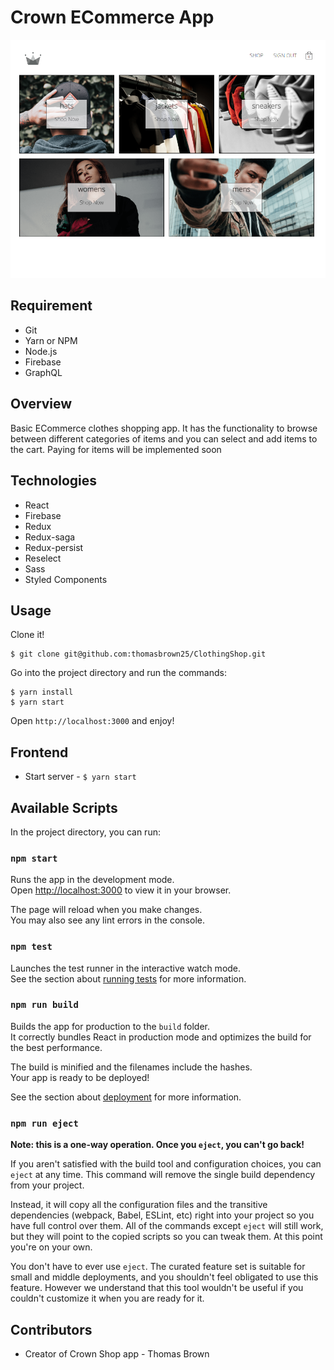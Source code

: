 # Crown ECommerce App

![Crown Shopping App Image](./src/assets/clothing-shop-homepage-img.png)

## Requirement

-   Git
-   Yarn or NPM
-   Node.js
-   Firebase
-   GraphQL

## Overview

Basic ECommerce clothes shopping app. It has the functionality to browse between different categories of items and you can select and add items to the cart. Paying for items will be implemented soon

## Technologies

-   React
-   Firebase
-   Redux
-   Redux-saga
-   Redux-persist
-   Reselect
-   Sass
-   Styled Components

## Usage

Clone it!

```
$ git clone git@github.com:thomasbrown25/ClothingShop.git
```

Go into the project directory and run the commands:

```
$ yarn install
$ yarn start
```

Open `http://localhost:3000` and enjoy!

## Frontend

-   Start server - `$ yarn start`

## Available Scripts

In the project directory, you can run:

### `npm start`

Runs the app in the development mode.\
Open [http://localhost:3000](http://localhost:3000) to view it in your browser.

The page will reload when you make changes.\
You may also see any lint errors in the console.

### `npm test`

Launches the test runner in the interactive watch mode.\
See the section about [running tests](https://facebook.github.io/create-react-app/docs/running-tests) for more information.

### `npm run build`

Builds the app for production to the `build` folder.\
It correctly bundles React in production mode and optimizes the build for the best performance.

The build is minified and the filenames include the hashes.\
Your app is ready to be deployed!

See the section about [deployment](https://facebook.github.io/create-react-app/docs/deployment) for more information.

### `npm run eject`

**Note: this is a one-way operation. Once you `eject`, you can't go back!**

If you aren't satisfied with the build tool and configuration choices, you can `eject` at any time. This command will remove the single build dependency from your project.

Instead, it will copy all the configuration files and the transitive dependencies (webpack, Babel, ESLint, etc) right into your project so you have full control over them. All of the commands except `eject` will still work, but they will point to the copied scripts so you can tweak them. At this point you're on your own.

You don't have to ever use `eject`. The curated feature set is suitable for small and middle deployments, and you shouldn't feel obligated to use this feature. However we understand that this tool wouldn't be useful if you couldn't customize it when you are ready for it.

## Contributors

-   Creator of Crown Shop app - Thomas Brown
